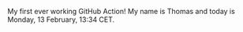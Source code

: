 My first ever working GitHub Action!
My name is Thomas and today is Monday, 13 February, 13:34 CET. 
